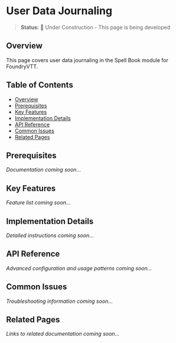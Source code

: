 # User Data Journaling

> **Status:** 🚧 Under Construction - This page is being developed

## Overview

This page covers user data journaling in the Spell Book module for FoundryVTT.

## Table of Contents

- [Overview](#overview)
- [Prerequisites](#prerequisites)
- [Key Features](#key-features)
- [Implementation Details](#implementation-details)
- [API Reference](#api-reference)
- [Common Issues](#common-issues)
- [Related Pages](#related-pages)

## Prerequisites

*Documentation coming soon...*

## Key Features

*Feature list coming soon...*

## Implementation Details

*Detailed instructions coming soon...*

## API Reference

*Advanced configuration and usage patterns coming soon...*

## Common Issues

*Troubleshooting information coming soon...*

## Related Pages

*Links to related documentation coming soon...*

